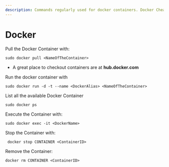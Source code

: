 ```yaml
---
description: Commands regularly used for docker containers. Docker CheatBook
---
```


# Docker

Pull the Docker Container with:  

```text
sudo docker pull <NameOfTheContainer>
```

* A great place to checkout containers are at **hub.docker.com**

Run the docker container with 

```text
sudo docker run -d -t --name <DockerAlias> <NameOfTheContainer>
```

List all the available Docker Container

```text
sudo docker ps
```

Execute the Container with: 

```text
sudo docker exec -it <DockerName>
```

Stop the Container with: 

```text
 docker stop CONTAINER <ContainerID>
```

Remove the Container:

```text
docker rm CONTAINER <ContainerID>
```

